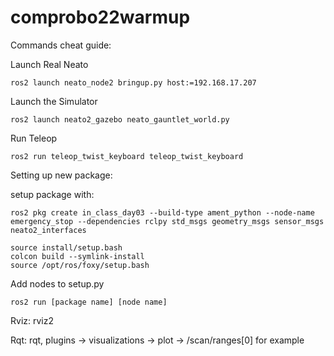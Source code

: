 # comprobo22warmup
Commands cheat guide:

Launch Real Neato

```
ros2 launch neato_node2 bringup.py host:=192.168.17.207
```

Launch the Simulator
```
ros2 launch neato2_gazebo neato_gauntlet_world.py
```

Run Teleop
```
ros2 run teleop_twist_keyboard teleop_twist_keyboard
```

Setting up new package:

setup package with:
```
ros2 pkg create in_class_day03 --build-type ament_python --node-name emergency_stop --dependencies rclpy std_msgs geometry_msgs sensor_msgs neato2_interfaces
```
```
source install/setup.bash
colcon build --symlink-install
source /opt/ros/foxy/setup.bash
```

Add nodes to setup.py
```
ros2 run [package name] [node name]
```


Rviz: rviz2

Rqt: rqt, plugins -> visualizations -> plot -> /scan/ranges[0] for example
